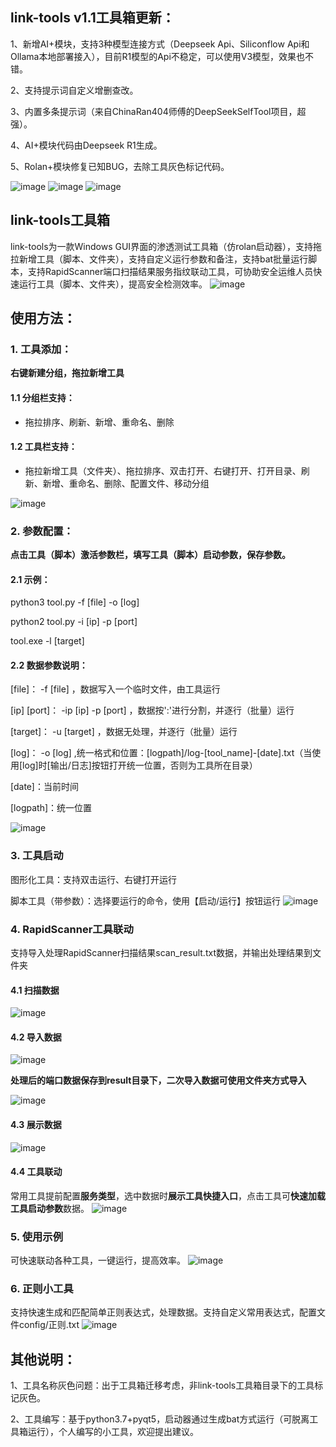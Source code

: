## link-tools v1.1工具箱更新：
1、新增AI+模块，支持3种模型连接方式（Deepseek Api、Siliconflow Api和Ollama本地部署接入），目前R1模型的Api不稳定，可以使用V3模型，效果也不错。

2、支持提示词自定义增删查改。

3、内置多条提示词（来自ChinaRan404师傅的DeepSeekSelfTool项目，超强）。

4、AI+模块代码由Deepseek R1生成。

5、Rolan+模块修复已知BUG，去除工具灰色标记代码。

![image](https://github.com/user-attachments/assets/37d669c2-8e1c-4817-b97e-7f6ccf9c0537)
![image](https://github.com/user-attachments/assets/794fe439-8c16-4db0-800c-a07b82a1530e)
![image](https://github.com/user-attachments/assets/ecba6fe9-7c37-444c-9d4c-45cce258308a)

## link-tools工具箱

link-tools为一款Windows GUI界面的渗透测试工具箱（仿rolan启动器），支持拖拉新增工具（脚本、文件夹），支持自定义运行参数和备注，支持bat批量运行脚本，支持RapidScanner端口扫描结果服务指纹联动工具，可协助安全运维人员快速运行工具（脚本、文件夹），提高安全检测效率。
![image](https://github.com/user-attachments/assets/5f12f86c-4527-4b7a-af30-bf3e12f08665)
## 使用方法：

### 1. 工具添加：

**右键新建分组，拖拉新增工具**

#### 1.1 分组栏支持：

- 拖拉排序、刷新、新增、重命名、删除

#### 1.2 工具栏支持：

- 拖拉新增工具（文件夹）、拖拉排序、双击打开、右键打开、打开目录、刷新、新增、重命名、删除、配置文件、移动分组

![image](https://github.com/user-attachments/assets/5e365e08-804e-4e50-be83-58c2281509a7)

### 2. 参数配置：

**点击工具（脚本）激活参数栏，填写工具（脚本）启动参数，保存参数。**

#### 2.1 示例：

python3 tool.py -f [file] -o [log]

python2 tool.py -i [ip] -p [port]

tool.exe -l [target]

#### 2.2 数据参数说明：

[file]： -f [file] ，数据写入一个临时文件，由工具运行

[ip] [port]： -ip [ip] -p [port] ，数据按':'进行分割，并逐行（批量）运行

[target]： -u [target] ，数据无处理，并逐行（批量）运行

[log]： -o [log] ,统一格式和位置：[logpath]/log-[tool_name]-[date].txt（当使用[log]时[输出/日志]按钮打开统一位置，否则为工具所在目录）

[date]：当前时间

[logpath]：统一位置

![image](https://github.com/user-attachments/assets/83bdd62d-f456-4f24-bbe6-765c1e009f98)

### 3. 工具启动

图形化工具：支持双击运行、右键打开运行

脚本工具（带参数）：选择要运行的命令，使用【启动/运行】按钮运行
![image](https://github.com/user-attachments/assets/0f216f9c-a552-4bea-bc42-57caf34f6fde)

### 4. RapidScanner工具联动

支持导入处理RapidScanner扫描结果scan_result.txt数据，并输出处理结果到文件夹

#### 4.1 扫描数据
![image](https://github.com/user-attachments/assets/a789dd9a-9f76-4070-88ef-17a7f5097360)


#### 4.2 导入数据
![image](https://github.com/user-attachments/assets/6bb0895f-9035-4ea6-930b-4f4291f805c5)

**处理后的端口数据保存到result目录下，二次导入数据可使用文件夹方式导入**

![image](https://github.com/user-attachments/assets/39a791b8-cf64-4dc0-9f8e-5abb98ab372f)
#### 4.3 展示数据
![image](https://github.com/user-attachments/assets/588129e6-0479-4024-996c-82ca968cf2b0)


#### 4.4 工具联动
常用工具提前配置**服务类型**，选中数据时**展示工具快捷入口**，点击工具可**快速加载工具启动参数**数据。
![image](https://github.com/user-attachments/assets/63dbe486-ef37-4c0e-8a88-7a2763de8ecc)

### 5. 使用示例

可快速联动各种工具，一键运行，提高效率。
![image](https://github.com/user-attachments/assets/c0ed33cd-adbe-4d88-aa11-42f5328f4a53)

### 6. 正则小工具

支持快速生成和匹配简单正则表达式，处理数据。支持自定义常用表达式，配置文件config/正则.txt
![image](https://github.com/user-attachments/assets/2edf0b44-c516-4b03-a3bd-0c92b477e57b)

## 其他说明：

1、工具名称灰色问题：出于工具箱迁移考虑，非link-tools工具箱目录下的工具标记灰色。

2、工具编写：基于python3.7+pyqt5，启动器通过生成bat方式运行（可脱离工具箱运行），个人编写的小工具，欢迎提出建议。
